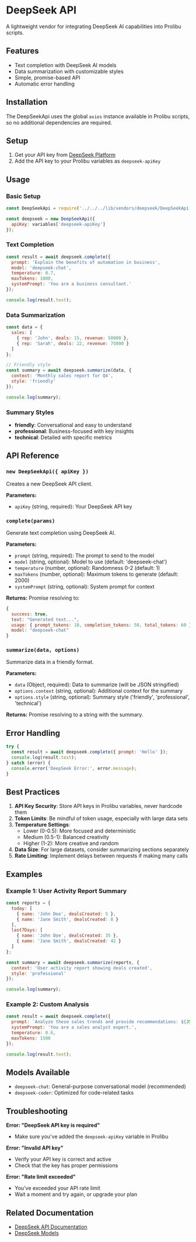 # DeepSeek API

A lightweight vendor for integrating DeepSeek AI capabilities into Prolibu scripts.

## Features

- Text completion with DeepSeek AI models
- Data summarization with customizable styles
- Simple, promise-based API
- Automatic error handling

## Installation

The DeepSeekApi uses the global `axios` instance available in Prolibu scripts, so no additional dependencies are required.

## Setup

1. Get your API key from [DeepSeek Platform](https://platform.deepseek.com/)
2. Add the API key to your Prolibu variables as `deepseek-apiKey`

## Usage

### Basic Setup

```javascript
const DeepSeekApi = require('../../../lib/vendors/deepseek/DeepSeekApi');

const deepseek = new DeepSeekApi({ 
  apiKey: variables['deepseek-apiKey'] 
});
```

### Text Completion

```javascript
const result = await deepseek.complete({
  prompt: 'Explain the benefits of automation in business',
  model: 'deepseek-chat',
  temperature: 0.7,
  maxTokens: 1000,
  systemPrompt: 'You are a business consultant.'
});

console.log(result.text);
```

### Data Summarization

```javascript
const data = {
  sales: [
    { rep: 'John', deals: 15, revenue: 50000 },
    { rep: 'Sarah', deals: 22, revenue: 75000 }
  ]
};

// Friendly style
const summary = await deepseek.summarize(data, {
  context: 'Monthly sales report for Q4',
  style: 'friendly'
});

console.log(summary);
```

### Summary Styles

- **friendly**: Conversational and easy to understand
- **professional**: Business-focused with key insights
- **technical**: Detailed with specific metrics

## API Reference

### `new DeepSeekApi({ apiKey })`

Creates a new DeepSeek API client.

**Parameters:**
- `apiKey` (string, required): Your DeepSeek API key

### `complete(params)`

Generate text completion using DeepSeek AI.

**Parameters:**
- `prompt` (string, required): The prompt to send to the model
- `model` (string, optional): Model to use (default: 'deepseek-chat')
- `temperature` (number, optional): Randomness 0-2 (default: 1)
- `maxTokens` (number, optional): Maximum tokens to generate (default: 2000)
- `systemPrompt` (string, optional): System prompt for context

**Returns:** Promise resolving to:
```javascript
{
  success: true,
  text: "Generated text...",
  usage: { prompt_tokens: 10, completion_tokens: 50, total_tokens: 60 },
  model: "deepseek-chat"
}
```

### `summarize(data, options)`

Summarize data in a friendly format.

**Parameters:**
- `data` (Object, required): Data to summarize (will be JSON stringified)
- `options.context` (string, optional): Additional context for the summary
- `options.style` (string, optional): Summary style ('friendly', 'professional', 'technical')

**Returns:** Promise resolving to a string with the summary.

## Error Handling

```javascript
try {
  const result = await deepseek.complete({ prompt: 'Hello' });
  console.log(result.text);
} catch (error) {
  console.error('DeepSeek Error:', error.message);
}
```

## Best Practices

1. **API Key Security**: Store API keys in Prolibu variables, never hardcode them
2. **Token Limits**: Be mindful of token usage, especially with large data sets
3. **Temperature Settings**: 
   - Lower (0-0.5): More focused and deterministic
   - Medium (0.5-1): Balanced creativity
   - Higher (1-2): More creative and random
4. **Data Size**: For large datasets, consider summarizing sections separately
5. **Rate Limiting**: Implement delays between requests if making many calls

## Examples

### Example 1: User Activity Report Summary

```javascript
const reports = {
  today: [
    { name: 'John Doe', dealsCreated: 5 },
    { name: 'Jane Smith', dealsCreated: 8 }
  ],
  last7Days: [
    { name: 'John Doe', dealsCreated: 35 },
    { name: 'Jane Smith', dealsCreated: 42 }
  ]
};

const summary = await deepseek.summarize(reports, {
  context: 'User activity report showing deals created',
  style: 'professional'
});

console.log(summary);
```

### Example 2: Custom Analysis

```javascript
const result = await deepseek.complete({
  prompt: `Analyze these sales trends and provide recommendations: ${JSON.stringify(salesData)}`,
  systemPrompt: 'You are a sales analyst expert.',
  temperature: 0.6,
  maxTokens: 1500
});

console.log(result.text);
```

## Models Available

- `deepseek-chat`: General-purpose conversational model (recommended)
- `deepseek-coder`: Optimized for code-related tasks

## Troubleshooting

**Error: "DeepSeek API key is required"**
- Make sure you've added the `deepseek-apiKey` variable in Prolibu

**Error: "Invalid API key"**
- Verify your API key is correct and active
- Check that the key has proper permissions

**Error: "Rate limit exceeded"**
- You've exceeded your API rate limit
- Wait a moment and try again, or upgrade your plan

## Related Documentation

- [DeepSeek API Documentation](https://platform.deepseek.com/docs)
- [DeepSeek Models](https://platform.deepseek.com/docs/models)
